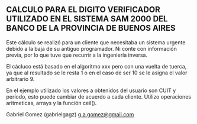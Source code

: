 CALCULO PARA EL DIGITO VERIFICADOR UTILIZADO EN EL SISTEMA SAM 2000 DEL BANCO DE LA PROVINCIA DE BUENOS AIRES 
-------------------------------------------------------------------------------------------------------------  

Este cálculo se realizó para un cliente que necesitaba un sistema urgente debido a la baja de su antiguo programador. Ni conte con información previa, por lo que tuve que recurrir a la ingeniería inversa. 

El cácluco está basado en el algoritmo xxx pero con una vuelta de tuerca, ya que al resultado se le resta 1 o en el caso de ser 10 se le asigna el valor arbitrario 9. 

En el ejemplo utilizado los valores a obtenidos del usuario son CUIT y período, esto puede cambiar de acuerdo a cada cliente. Utilizo operaciones aritmeticas, arrays y la función ceil().  

Gabriel Gomez (gabrielgagz) 
g.a.gomez@gmail.com
